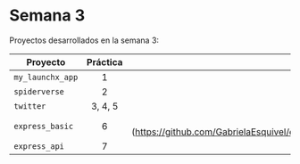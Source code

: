 # Semana 3

Proyectos desarrollados en la semana 3:

| Proyecto           | Práctica |                                                             Link al repo |
| ------------------ | :-------: | -----------------------------------------------------------------------: |
| `my_launchx_app` |     1     | [Link al repo](https://github.com/GabrielaEsquivel/proyectoJS_creacion) |
| `spiderverse`    |     2     | [Link al repo](https://github.com/GabrielaEsquivel/software_tdd) |
| `twitter`        |  3, 4, 5  | [Link al repo](https://github.com/LaunchX-InnovaccionVirtual/MissionNodeJS) |
| `express_basic`  |     6     | [Link al repo] (https://github.com/GabrielaEsquivel/express_basic) |
| `express_api`    |     7     | [Link al repo](https://github.com/GabrielaEsquivel/express_api) |
